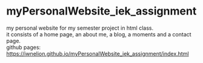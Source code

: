 # myPersonalWebsite_iek_assignment
my personal website for my semester project in html class. <br>
it consists of a home page, an about me, a blog, a moments and a contact page. <br>
github pages: https://iwnelion.github.io/myPersonalWebsite_iek_assignment/index.html
